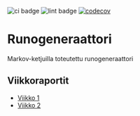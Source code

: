 ![ci badge](https://github.com/realtalin/runogeneraattori/workflows/CI/badge.svg) ![lint badge](https://github.com/realtalin/runogeneraattori/workflows/lint/badge.svg) [![codecov](https://codecov.io/gh/realtalin/runogeneraattori/graph/badge.svg?token=IGKI5A6CHO)](https://codecov.io/gh/realtalin/runogeneraattori)
# Runogeneraattori

Markov-ketjuilla toteutettu runogeneraattori 

## Viikkoraportit
- [Viikko 1](https://github.com/realtalin/runogeneraattori/blob/master/dokumentaatio/viikkoraportit/viikko1.md)
- [Viikko 2](https://github.com/realtalin/runogeneraattori/blob/master/dokumentaatio/viikkoraportit/viikko2.md)
